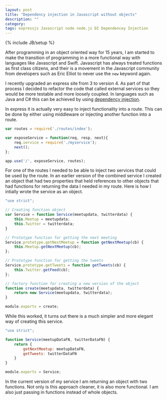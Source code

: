 ```yaml
---
layout: post
title: "Dependency injection in Javascript without objects"
description: ""
category: 
tags: expressjs Javascript node node.js DI Dependencey Injection
---
```

{% include JB/setup %}

After programming in an object oriented way for 15 years, I am started to make the transition of programming in a more functional way 
with languages like Javascript and Swift. Javascript has always treated functions as first class citizens, and their is a movement in 
the Javascript community from developers such as Eric Elliot to never use the `new` keyword again.

I recently upgraded an express site from 3 to version 4. As part of that process I decided to refactor the code that called external 
services so they would be more testable and more loosely coupled. In languages such as Java and C# this can be achieved by using 
[dependency injection](https://en.wikipedia.org/wiki/Dependency_injection). 

In express it is actually very easy to inject functionality into a route. This can be done by either using middleware or 
injecting another function into a route.

```javascript
var routes = require('./routes/index');

var exposeService = function(req, resp, next){
    req.service = require('./myservice');
    next();
};

app.use('/', exposeService, routes);
```

For one of the routes I needed to be able to inject two services that could be used by the route. In an earlier version of the 
combined service I created an object that had two properties that held references to other objects that had functions for 
returning the data I needed in my route. Here is how I intially wrote the service as an object.

```javascript
"use strict";

// Creating function object
var Service = function Service(meetupdata, twitterdata) {
	this.Meetup = meetupdata;
	this.Twitter = twitterdata;
}

// Prototype function for getting the next meeting
Service.prototype.getNextMeetup = function getNextMeetup(cb) {
	this.Meetup.getNextMeetup(cb);
};

// Prototype function for getting the tweets
Service.prototype.getTweets = function getTweets(cb) {
	this.Twitter.getFeed(cb);
};

// factory function for creating a new version of the object
function create(meetupdata, twitterdata) {
	return new Service(meetupdata, twitterdata); 
}

module.exports = create;
```

While this worked, it turns out there is a much simpler and more elegant way of creating this service.

```Javascript
"use strict";

function Service(meetupDataFN, twitterDataFN) {
	return {
        getNextMeetup: meetupDataFN,
        getTweets: twitterDataFN
    }
}

module.exports = Service;
```

In the current version of my service I am returning an object with two functions. Not only is this approach cleaner, 
it is also more functional. I am also just passing in functions instead of whole objects.